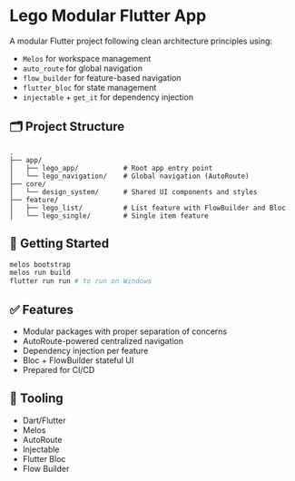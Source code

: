 # Lego Modular Flutter App

A modular Flutter project following clean architecture principles using:

- `Melos` for workspace management
- `auto_route` for global navigation
- `flow_builder` for feature-based navigation
- `flutter_bloc` for state management
- `injectable` + `get_it` for dependency injection

## 🗂 Project Structure

```
.
├── app/
│   ├── lego_app/           # Root app entry point
│   └── lego_navigation/    # Global navigation (AutoRoute)
├── core/
│   └── design_system/      # Shared UI components and styles
├── feature/
│   ├── lego_list/          # List feature with FlowBuilder and Bloc
│   └── lego_single/        # Single item feature
```

## 🚀 Getting Started

```bash
melos bootstrap
melos run build
flutter run run # to run on Windows
```

## ✅ Features

- Modular packages with proper separation of concerns
- AutoRoute-powered centralized navigation
- Dependency injection per feature
- Bloc + FlowBuilder stateful UI
- Prepared for CI/CD

## 🧰 Tooling

- Dart/Flutter
- Melos
- AutoRoute
- Injectable
- Flutter Bloc
- Flow Builder
